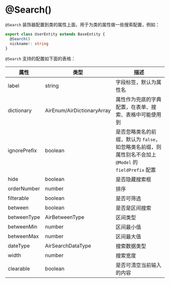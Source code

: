 # @Search()

`@Search` 装饰器配置到类的属性上面，用于为类的属性做一些搜索配置，例如：

```typescript
export class UserEntity extends BaseEntity {
  @Search()
  nickname!: string
}
```

`@Search` 支持的配置如下面的表格：

| 属性         | 类型                       | 描述                                                                                                  |
| ------------ | -------------------------- | ----------------------------------------------------------------------------------------------------- |
| label        | string                     | 字段标签，默认为属性名                                                                                |
| dictionary   | AirEnum/AirDictionaryArray | 属性作为兜底的字典配置，在表单、搜索、表格中可能使用到                                                |
| ignorePrefix | boolean                    | 是否忽略类名的前缀，默认为 `false`，如忽略类名前缀，则属性别名不会加上 `@Model` 的 `fieldPrefix` 配置 |
| hide         | boolean                    | 是否隐藏搜索框                                                                                        |
| orderNumber  | number                     | 排序                                                                                                  |
| filterable   | boolean                    | 是否可筛选                                                                                            |
| between      | boolean                    | 是否是区间搜索                                                                                        |
| betweenType  | AirBetweenType             | 区间类型                                                                                              |
| betweenMin   | number                     | 区间最小值                                                                                            |
| betweenMax   | number                     | 区间最大值                                                                                            |
| dateType     | AirSearchDataType          | 搜索数据类型                                                                                          |
| width        | number                     | 搜索宽度                                                                                              |
| clearable    | boolean                    | 是否可清空当前输入的内容                                                                              |
